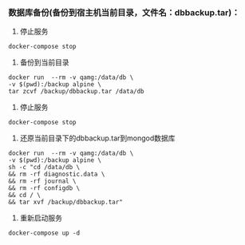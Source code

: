 ### **数据库备份(备份到宿主机当前目录，文件名：dbbackup.tar)：**

1. 停止服务

```
docker-compose stop

```

1. 备份到当前目录

```
docker run  --rm -v qamg:/data/db \
-v $(pwd):/backup alpine \
tar zcvf /backup/dbbackup.tar /data/db

```

1. 停止服务

```
docker-compose stop

```

1. 还原当前目录下的dbbackup.tar到mongod数据库

```
docker run  --rm -v qamg:/data/db \
-v $(pwd):/backup alpine \
sh -c "cd /data/db \
&& rm -rf diagnostic.data \
&& rm -rf journal \
&& rm -rf configdb \
&& cd / \
&& tar xvf /backup/dbbackup.tar"

```

1. 重新启动服务

```
docker-compose up -d
```